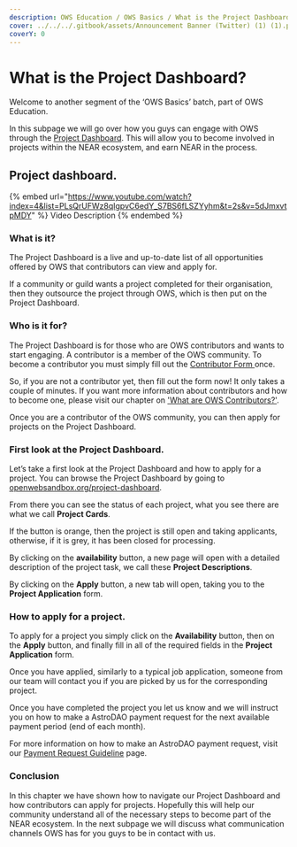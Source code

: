```yaml
---
description: OWS Education / OWS Basics / What is the Project Dashboard?
cover: ../../../.gitbook/assets/Announcement Banner (Twitter) (1) (1).png
coverY: 0
---
```


# What is the Project Dashboard?

Welcome to another segment of the ‘OWS Basics’ batch, part of OWS Education.

In this subpage we will go over how you guys can engage with OWS through the [Project Dashboard](https://www.openwebsandbox.org/projects-dashboard). This will allow you to become involved in projects within the NEAR ecosystem, and earn NEAR in the process.

## Project dashboard.

{% embed url="https://www.youtube.com/watch?index=4&list=PLsQrUFWz8qIgpvC6edY_S7BS6fLSZYyhm&t=2s&v=5dJmxvtpMDY" %}
Video Description
{% endembed %}

### What is it?

The Project Dashboard is a live and up-to-date list of all opportunities offered by OWS that contributors can view and apply for.

If a community or guild wants a project completed for their organisation, then they outsource the project through OWS, which is then put on the Project Dashboard.

### Who is it for?

The Project Dashboard is for those who are OWS contributors and wants to start engaging. A contributor is a member of the OWS community. To become a contributor you must simply fill out the [Contributor Form ](https://airtable.com/shr4is9xLFYTgjUmX)once.

So, if you are not a contributor yet, then fill out the form now! It only takes a couple of minutes. If you want more information about contributors and how to become one, please visit our chapter on ['What are OWS Contributors?'](what-are-ows-contributors.md).

Once you are a contributor of the OWS community, you can then apply for projects on the Project Dashboard.

### First look at the Project Dashboard.

Let’s take a first look at the Project Dashboard and how to apply for a project. You can browse the Project Dashboard by going to [openwebsandbox.org/project-dashboard](http://openwebsandbox.org/project-dashboard). &#x20;

From there you can see the status of each project, what you see there are what we call **Project Cards**.&#x20;

If the button is orange, then the project is still open and taking applicants, otherwise, if it is grey, it has been closed for processing.

By clicking on the **availability** button, a new page will open with a detailed description of the project task, we call these **Project Descriptions**.&#x20;

By clicking on the **Apply** button, a new tab will open, taking you to the **Project Application** form.&#x20;

### How to apply for a project.

To apply for a project you simply click on the **Availability** button, then on the **Apply** button, and finally fill in all of the required fields in the **Project Application** form.

Once you have applied, similarly to a typical job application, someone from our team will contact you if you are picked by us for the corresponding project.

Once you have completed the project you let us know and we will instruct you on how to make a AstroDAO payment request for the next available payment period (end of each month).

For more information on how to make an AstroDAO payment request, visit our [Payment Request Guideline](broken-reference) page.&#x20;

### Conclusion

In this chapter we have shown how to navigate our Project Dashboard and how contributors can apply for projects. Hopefully this will help our community understand all of the necessary steps to become part of the NEAR ecosystem. In the next subpage we will discuss what communication channels OWS has for you guys to be in contact with us.&#x20;
